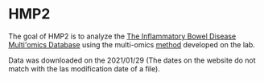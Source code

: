 
# HMP2

<!-- badges: start -->
<!-- badges: end -->

The goal of HMP2 is to analyze the [The Inflammatory Bowel Disease Multi'omics Database](https://www.ibdmdb.org/) using the multi-omics [method](https://llrs.github.io/inteRmodel/) developed on the lab.

Data was downloaded on the 2021/01/29 (The dates on the website do not match with the las modification date of a file). 

